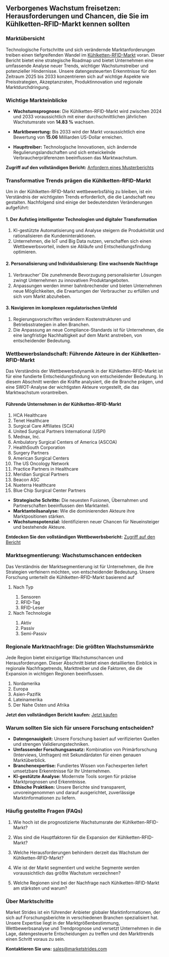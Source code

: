 <h2>Verborgenes Wachstum freisetzen: Herausforderungen und Chancen, die Sie im K&uuml;hlketten-RFID-Markt kennen sollten</h2>
<h3>Markt&uuml;bersicht&nbsp;</h3>
<p>Technologische Fortschritte und sich ver&auml;ndernde Marktanforderungen treiben einen tiefgreifenden Wandel im <a href="https://marketstrides.com/report/cold-chain-rfid-market">K&uuml;hlketten-RFID-Markt</a> voran.&nbsp;Dieser Bericht bietet eine strategische Roadmap und bietet Unternehmen eine umfassende Analyse neuer Trends, wichtiger Wachstumstreiber und potenzieller Hindernisse. Unsere datengesteuerten Erkenntnisse f&uuml;r den Zeitraum 2025 bis 2033 konzentrieren sich auf wichtige Aspekte wie Preisstrategien, Akzeptanzraten, Produktinnovation und regionale Marktdurchdringung.</p>
<h3>Wichtige Markteinblicke</h3>
<ul>
<li>
<p><strong>Wachstumsprognose:</strong> Die K&uuml;hlketten-RFID-Markt wird zwischen 2024 und 2033 voraussichtlich mit einer durchschnittlichen j&auml;hrlichen Wachstumsrate von <strong>14.83 %</strong> wachsen.</p>
</li>
<li>
<p><strong>Marktbewertung:</strong> Bis 2033 wird der Markt voraussichtlich eine Bewertung von <strong>15.06</strong> Milliarden US-Dollar erreichen.</p>
</li>
<li>
<p><strong>Haupttreiber:</strong> Technologische Innovationen, sich &auml;ndernde Regulierungslandschaften und sich entwickelnde Verbraucherpr&auml;ferenzen beeinflussen das Marktwachstum.</p>
</li>
</ul>
<p><strong>Zugriff auf den vollst&auml;ndigen Bericht:</strong> <a href="https://marketstrides.com/request-sample/cold-chain-rfid-market">Anfordern eines Musterberichts</a></p>
<h3>Transformative Trends pr&auml;gen die K&uuml;hlketten-RFID-Markt</h3>
<p>Um in der K&uuml;hlketten-RFID-Markt wettbewerbsf&auml;hig zu bleiben, ist ein Verst&auml;ndnis der wichtigsten Trends erforderlich, die die Landschaft neu gestalten. Nachfolgend sind einige der bedeutendsten Ver&auml;nderungen aufgef&uuml;hrt:</p>
<h4>1. Der Aufstieg intelligenter Technologien und digitaler Transformation</h4>
<ol>
<li>KI-gest&uuml;tzte Automatisierung und Analyse steigern die Produktivit&auml;t und rationalisieren die Kundeninteraktionen.</li>
<li>Unternehmen, die IoT und Big Data nutzen, verschaffen sich einen Wettbewerbsvorteil, indem sie Abl&auml;ufe und Entscheidungsfindung optimieren.</li>
</ol>
<h4>2. Personalisierung und Individualisierung: Eine wachsende Nachfrage</h4>
<ol>
<li>Verbraucher&rsquo; Die zunehmende Bevorzugung personalisierter L&ouml;sungen zwingt Unternehmen zu innovativen Produktangeboten.</li>
<li>Anpassungen werden immer bahnbrechender und bieten Unternehmen neue M&ouml;glichkeiten, die Erwartungen der Verbraucher zu erf&uuml;llen und sich vom Markt abzuheben.</li>
</ol>
<h4>3. Navigieren im komplexen regulatorischen Umfeld</h4>
<ol>
<li>Regierungsvorschriften ver&auml;ndern Kostenstrukturen und Betriebsstrategien in allen Branchen.</li>
<li>Die Anpassung an neue Compliance-Standards ist f&uuml;r Unternehmen, die eine langfristige Nachhaltigkeit auf dem Markt anstreben, von entscheidender Bedeutung.</li>
</ol>
<h3>Wettbewerbslandschaft: F&uuml;hrende Akteure in der K&uuml;hlketten-RFID-Markt</h3>
<p>Das Verst&auml;ndnis der Wettbewerbsdynamik in der K&uuml;hlketten-RFID-Markt ist f&uuml;r eine fundierte Entscheidungsfindung von entscheidender Bedeutung. In diesem Abschnitt werden die Kr&auml;fte analysiert, die die Branche pr&auml;gen, und eine SWOT-Analyse der wichtigsten Akteure vorgestellt, die das Marktwachstum vorantreiben.</p>
<h4>F&uuml;hrende Unternehmen in der K&uuml;hlketten-RFID-Markt</h4>
<ol>
<li>HCA Healthcare</li>
<li>Tenet Healthcare</li>
<li>Surgical Care Affiliates (SCA)</li>
<li>United Surgical Partners International (USPI)</li>
<li>Mednax, Inc.</li>
<li>Ambulatory Surgical Centers of America (ASCOA)</li>
<li>HealthSouth Corporation</li>
<li>Surgery Partners</li>
<li>American Surgical Centers</li>
<li>The US Oncology Network</li>
<li>Practice Partners in Healthcare</li>
<li>Meridian Surgical Partners</li>
<li>Beacon ASC</li>
<li>Nueterra Healthcare</li>
<li>Blue Chip Surgical Center Partners</li>
</ol>
<ul>
<li><strong>Strategische Schritte:</strong> Die neuesten Fusionen, &Uuml;bernahmen und Partnerschaften beeinflussen den Marktanteil.</li>
<li><strong>Marktanteilsanalyse:</strong> Wie die dominierenden Akteure ihre Marktpositionen st&auml;rken.</li>
<li><strong>Wachstumspotenzial:</strong> Identifizieren neuer Chancen f&uuml;r Neueinsteiger und bestehende Akteure.</li>
</ul>
<p><strong>Entdecken Sie den vollst&auml;ndigen Wettbewerbsbericht:</strong> <a href="https://marketstrides.com/report/cold-chain-rfid-market">Zugriff auf den Bericht</a></p>
<h3>Marktsegmentierung: Wachstumschancen entdecken</h3>
<p>Das Verst&auml;ndnis der Marktsegmentierung ist f&uuml;r Unternehmen, die ihre Strategien verfeinern m&ouml;chten, von entscheidender Bedeutung. Unsere Forschung unterteilt die K&uuml;hlketten-RFID-Markt basierend auf</p>
<ol>
<li>Nach Typ</li>
<ol>
<li>Sensoren</li>
<li>RFID-Tag</li>
<li>RFID-Leser</li>
</ol>
<li>Nach Technologie</li>
<ol>
<li>Aktiv</li>
<li>Passiv</li>
<li>Semi-Passiv</li>
</ol>
</ol>
<h3>Regionale Marktnachfrage: Die gr&ouml;&szlig;ten Wachstumsm&auml;rkte</h3>
<p>Jede Region bietet einzigartige Wachstumschancen und Herausforderungen. Dieser Abschnitt bietet einen detaillierten Einblick in regionale Nachfragetrends, Markttreiber und die Faktoren, die die Expansion in wichtigen Regionen beeinflussen.</p>
<ol>
<li>Nordamerika</li>
<li>Europa</li>
<li>Asien-Pazifik</li>
<li>Lateinamerika</li>
<li>Der Nahe Osten und Afrika</li>
</ol>
<p><strong>Jetzt den vollst&auml;ndigen Bericht kaufen:</strong> <a href="https://marketstrides.com/buyNow/cold-chain-rfid-market?price=single_price">Jetzt kaufen</a></p>
<h3>Warum sollten Sie sich f&uuml;r unsere Forschung entscheiden?</h3>
<ul>
<li><strong>Datengenauigkeit:</strong> Unsere Forschung basiert auf verifizierten Quellen und strengen Validierungstechniken.</li>
<li><strong>Umfassender Forschungsansatz:</strong> Kombination von Prim&auml;rforschung (Interviews, Umfragen) mit Sekund&auml;rdaten f&uuml;r einen genauen Markt&uuml;berblick.</li>
<li><strong>Branchenexpertise:</strong> Fundiertes Wissen von Fachexperten liefert umsetzbare Erkenntnisse f&uuml;r Ihr Unternehmen.</li>
<li><strong>KI-gest&uuml;tzte Analyse:</strong> Modernste Tools sorgen f&uuml;r pr&auml;zise Marktprognosen und Erkenntnisse.</li>
<li><strong>Ethische Praktiken:</strong> Unsere Berichte sind transparent, unvoreingenommen und darauf ausgerichtet, zuverl&auml;ssige Marktinformationen zu liefern.</li>
</ul>
<h3>H&auml;ufig gestellte Fragen (FAQs)</h3>
<ol>
<li>
<p>Wie hoch ist die prognostizierte Wachstumsrate der K&uuml;hlketten-RFID-Markt?</p>
</li>
<li>
<p>Was sind die Hauptfaktoren f&uuml;r die Expansion der K&uuml;hlketten-RFID-Markt?</p>
</li>
<li>
<p>Welche Herausforderungen behindern derzeit das Wachstum der K&uuml;hlketten-RFID-Markt?</p>
</li>
<li>
<p>Wie ist der Markt segmentiert und welche Segmente werden voraussichtlich das gr&ouml;&szlig;te Wachstum verzeichnen?</p>
</li>
<li>
<p>Welche Regionen sind bei der Nachfrage nach K&uuml;hlketten-RFID-Markt am st&auml;rksten und warum?</p>
</li>
</ol>
<h3><strong>&Uuml;ber Marktschritte</strong></h3>
<p>Market Strides ist ein f&uuml;hrender Anbieter globaler Marktinformationen, der sich auf Forschungsberichte in verschiedenen Branchen spezialisiert hat. Unsere Expertise liegt in der Marktgr&ouml;&szlig;enbestimmung, Wettbewerbsanalyse und Trendprognose und versetzt Unternehmen in die Lage, datengesteuerte Entscheidungen zu treffen und den Markttrends einen Schritt voraus zu sein.</p>
<p><strong>Kontaktieren Sie uns:</strong> <a href="mailto:sales@marketstrides.com">sales@marketstrides.com</a></p>
